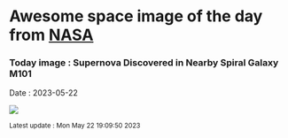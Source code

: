 
# Awesome space image of the day from [NASA](https://api.nasa.gov/)

### Today image : Supernova Discovered in Nearby Spiral Galaxy M101
Date : 2023-05-22

![](https://apod.nasa.gov/apod/image/2305/M101Sn_Stocks_after_960.jpg)

<small>Latest update : Mon May 22 19:09:50 2023</small>
        